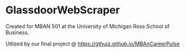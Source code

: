 # GlassdoorWebScraper

Created for MBAN 501 at the University of Michigan Ross School of Business.

Utlized by our final project @ https://gthuiz.github.io/MBAnCareerPulse
